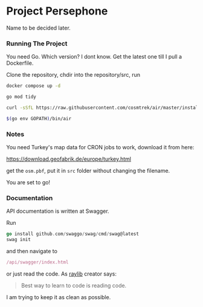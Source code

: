 # Project Persephone

Name to be decided later.

### Running The Project

You need Go. Which version? I dont know. Get the latest one till I pull a Dockerfile.

Clone the repository, chdir into the repository/src, run

```bash
docker compose up -d
```
```bash
go mod tidy
```
```bash
curl -sSfL https://raw.githubusercontent.com/cosmtrek/air/master/install.sh | sh -s -- -b $(go env GOPATH)/bin
```
```bash
$(go env GOPATH)/bin/air 
```

###  Notes

You need Turkey's map data for CRON jobs to work, download it from here:

https://download.geofabrik.de/europe/turkey.html

get the `osm.pbf`, put it in `src` folder without changing the filename.

You are set to go!

### Documentation

API documentation is written at Swagger.

Run

```go
go install github.com/swaggo/swag/cmd/swag@latest
swag init
```

and then navigate to 
```js
/api/swagger/index.html
```


or just read the code. As [raylib](https://www.raylib.com/) creator says:

> Best way to learn to code is reading code.

I am trying to keep it as clean as possible.
